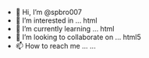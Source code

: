 - 👋 Hi, I’m @spbro007
- 👀 I’m interested in ... html
- 🌱 I’m currently learning ... html
- 💞️ I’m looking to collaborate on ... html5
- 📫 How to reach me ... ...

<!---
spbro007/spbro007 is a ✨ special ✨ repository because its `README.md` (this file) appears on your GitHub profile.
You can click the Preview link to take a look at your changes.
--->
